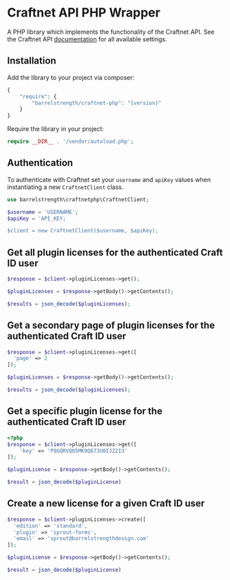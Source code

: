 # Craftnet API PHP Wrapper

A PHP library which implements the functionality of the Craftnet API. See the Craftnet API [documentation](https://docs.api.craftcms.com) for all available settings.

## Installation

Add the library to your project via composer:

``` php
{
    "require": {
        "barrelstrength/craftnet-php": "{version}"
    }
}
```

Require the library in your project:

``` php
require __DIR__ . '/vendor/autoload.php';
```

## Authentication

To authenticate with Craftnet set your `username` and `apiKey` values when instantiating a new `CraftnetClient` class.
 
``` php
use barrelstrength\craftnetphp\CraftnetClient;

$username = 'USERNAME';
$apiKey = 'API_KEY;

$client = new CraftnetClient($username, $apiKey);
```

## Get all plugin licenses for the authenticated Craft ID user

``` php
$response = $client->pluginLicenses->get();

$pluginLicenses = $response->getBody()->getContents();

$results = json_decode($pluginLicenses);
```

## Get a secondary page of plugin licenses for the authenticated Craft ID user

``` php
$response = $client->pluginLicenses->get([
  'page' => 2
]);

$pluginLicenses = $response->getBody()->getContents();

$results = json_decode($pluginLicenses);
```

## Get a specific plugin license for the authenticated Craft ID user

``` php
<?php
$response = $client->pluginLicenses->get([
    'key' => 'P8GQRVQO5MK9Q673U0IJZ2I3'
]);

$pluginLicense = $response->getBody()->getContents();

$result = json_decode($pluginLicense)
```

## Create a new license for a given Craft ID user

``` php
$response = $client->pluginLicenses->create([
  'edition' => 'standard',
  'plugin' => 'sprout-forms',
  'email' => 'sprout@barrelstrengthdesign.com'
]);

$pluginLicense = $response->getBody()->getContents();

$result = json_decode($pluginLicense)
```